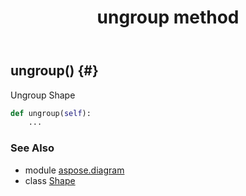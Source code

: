 ﻿---
title: ungroup method
second_title: Aspose.Diagram for Python via .NET API References
description: 
type: docs
weight: 330
url: /python-net/aspose.diagram/shape/ungroup/
is_root: false
---

## ungroup() {#}

Ungroup Shape



```python
def ungroup(self):
    ...
```





### See Also
* module [aspose.diagram](../../)
* class [Shape](/diagram/python-net/aspose.diagram/shape)
